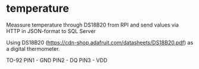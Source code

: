 # temperature
Meassure temperature through DS18B20 from RPI and send values via HTTP in JSON-format to SQL Server

Using DS18B20 (https://cdn-shop.adafruit.com/datasheets/DS18B20.pdf) as a digital thermometer.


TO-92
PIN1 - GND
PIN2 - DQ
PIN3 - VDD
